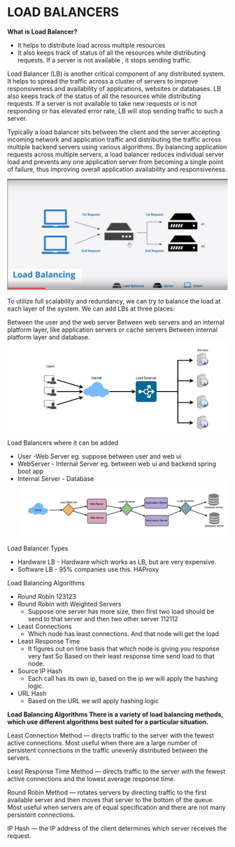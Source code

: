 <h1>LOAD BALANCERS</h1>

<b>What is Load Balancer?</b>

* It helps to distribute load across multiple resources
* It also keeps track of status of all the resources while distributing requests. If a server is not available , it 
    stops sending traffic.
    
Load Balancer (LB) is another critical component of any distributed system. It helps to spread the traffic across a cluster of servers to improve responsiveness and availability of applications, websites or databases. LB also keeps track of the status of all the resources while distributing requests. If a server is not available to take new requests or is not responding or has elevated error rate, LB will stop sending traffic to such a server.
    
Typically a load balancer sits between the client and the server accepting incoming network and application traffic and distributing the traffic across multiple backend servers using various algorithms. By balancing application requests across multiple servers, a load balancer reduces individual server load and prevents any one application server from becoming a single point of failure, thus improving overall application availability and responsiveness.

![Docker](pictures/LoadBalancer.JPG)

To utilize full scalability and redundancy, we can try to balance the load at each layer of the system. We can add LBs at three places:

Between the user and the web server
Between web servers and an internal platform layer, like application servers or cache servers
Between internal platform layer and database.
![Docker](pictures/LB1.JPG)

Load Balancers where it can be added
* User -Web Server   eg. suppose between user and web ui
* WebServer - Internal Server eg. between web ui and backend spring boot app
* Internal Server - Database
![Docker](pictures/LB2.JPG)

Load Balancer Types
* Hardware LB - Hardware which works as LB, but are very expensive.
* Software LB - 95% companies use this.
                HAProxy 
                
                

Load Balancing Algorithms
* Round Robin 123123
* Round Robin with Weighted Servers
   - Suppose one server has more size, then first two load should be send 
   to that server and then two other server
    112112
* Least Connections
   - Which node has least connections. And that node will get the load
* Least Response Time
   - It figures out on time basis that which node is giving you response very fast
   So Based on their least response time send load to that node.
* Source IP Hash
   - Each call has its own ip, based on the ip we will apply the hashing logic.
* URL Hash
   - Based on the URL we will apply hashing logic
    
**Load Balancing Algorithms
There is a variety of load balancing methods, which use different algorithms best suited for a particular situation.**

Least Connection Method — directs traffic to the server with the fewest active connections. Most useful when there are a large number of persistent connections in the traffic unevenly distributed between the servers.

Least Response Time Method — directs traffic to the server with the fewest active connections and the lowest average response time.

Round Robin Method — rotates servers by directing traffic to the first available server and then moves that server to the bottom of the queue. Most useful when servers are of equal specification and there are not many persistent connections.

IP Hash — the IP address of the client determines which server receives the request.
    

